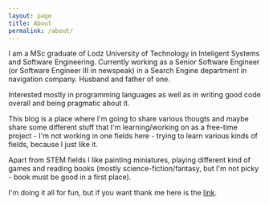 ```yaml
---
layout: page
title: About
permalink: /about/
---
```


I am a MSc graduate of Lodz University of Technology in Inteligent Systems and Software Engineering. Currently working as a Senior Software Engineer (or Software Engineer III in newspeak) in a Search Engine department in navigation company. Husband and father of one.

Interested mostly in programming languages as well as in writing good code overall and being pragmatic about it.

This blog is a place where I'm going to share various thougts and maybe share some different stuff that I'm learning/working on as a free-time project - I'm not working in one fields here - trying to learn various kinds of fields, because I just like it.

Apart from STEM fields I like painting miniatures, playing different kind of games and reading books (mostly science-fiction/fantasy, but I'm not picky - book must be good in a first place).


I'm doing it all for fun, but if you want thank me here is the [link](https://www.paypal.com/donate/?hosted_button_id=BUPKP6UBT9JRE).
